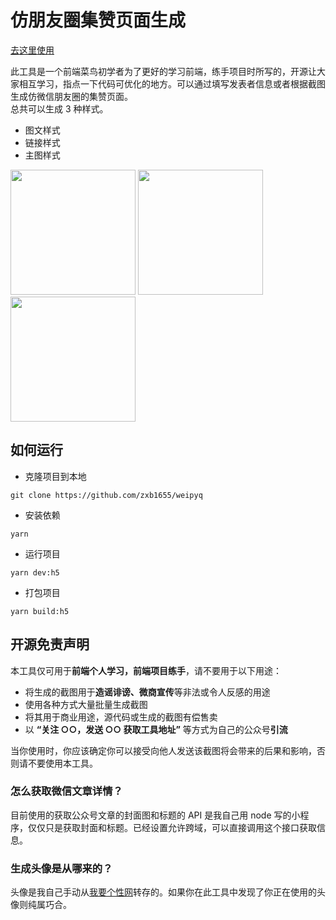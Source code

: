 # 仿朋友圈集赞页面生成

[去这里使用](https://pyq.jzzz66.cn/about.html)

此工具是一个前端菜鸟初学者为了更好的学习前端，练手项目时所写的，开源让大家相互学习，指点一下代码可优化的地方。可以通过填写发表者信息或者根据截图生成仿微信朋友圈的集赞页面。  
总共可以生成 3 种样式。

- 图文样式
- 链接样式
- 主图样式

<img style="width:200px;" src="https://cdn.jzzz66.cn/type1.jpeg" />
<img style="width:200px;" src="https://cdn.jzzz66.cn/type2.jpeg" />
<img style="width:200px;" src="https://cdn.jzzz66.cn/type3.jpeg" />
  
## 如何运行   
- 克隆项目到本地
```
git clone https://github.com/zxb1655/weipyq
```
- 安装依赖
```
yarn
```
- 运行项目
```
yarn dev:h5
```
- 打包项目
```
yarn build:h5
```

## 开源免责声明

本工具仅可用于**前端个人学习，前端项目练手**，请不要用于以下用途：

- 将生成的截图用于**造谣诽谤、微商宣传**等非法或令人反感的用途
- 使用各种方式大量批量生成截图
- 将其用于商业用途，源代码或生成的截图有偿售卖
- 以 **“关注 ○○，发送 ○○ 获取工具地址”** 等方式为自己的公众号**引流**

当你使用时，你应该确定你可以接受向他人发送该截图将会带来的后果和影响，否则请不要使用本工具。

### 怎么获取微信文章详情？

目前使用的获取公众号文章的封面图和标题的 API 是我自己用 node 写的小程序，仅仅只是获取封面和标题。已经设置允许跨域，可以直接调用这个接口获取信息。

### 生成头像是从哪来的？

头像是我自己手动从[我要个性网](https://www.woyaogexing.com/)转存的。如果你在此工具中发现了你正在使用的头像则纯属巧合。
